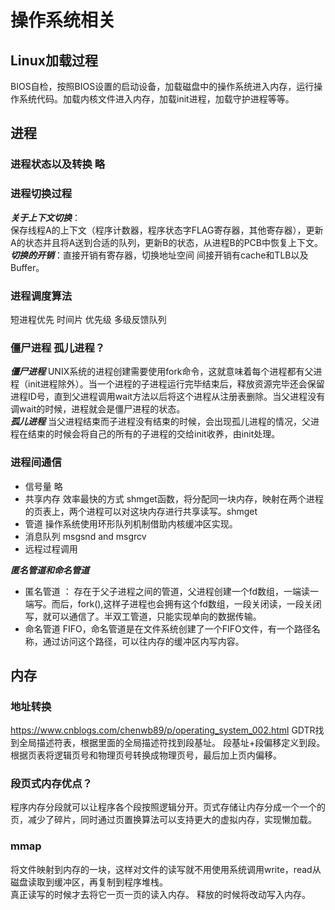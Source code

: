 # 操作系统相关

## Linux加载过程
BIOS自检，按照BIOS设置的启动设备，加载磁盘中的操作系统进入内存，运行操作系统代码。加载内核文件进入内存，加载init进程，加载守护进程等等。

## 进程  
### 进程状态以及转换 略

### 进程切换过程
***关于上下文切换***：  
保存线程A的上下文（程序计数器，程序状态字FLAG寄存器，其他寄存器），更新A的状态并且将A送到合适的队列，更新B的状态，从进程B的PCB中恢复上下文。  
***切换的开销***：直接开销有寄存器，切换地址空间 间接开销有cache和TLB以及Buffer。  

### 进程调度算法
短进程优先 时间片 优先级 多级反馈队列


### 僵尸进程 孤儿进程？  
***僵尸进程*** UNIX系统的进程创建需要使用fork命令，这就意味着每个进程都有父进程（init进程除外）。当一个进程的子进程运行完毕结束后，释放资源完毕还会保留进程ID号，直到父进程调用wait方法以后将这个进程从注册表删除。当父进程没有调wait的时候，进程就会是僵尸进程的状态。  
***孤儿进程*** 当父进程结束而子进程没有结束的时候，会出现孤儿进程的情况，父进程在结束的时候会将自己的所有的子进程的交给init收养，由init处理。
### 进程间通信
- 信号量 略
- 共享内存 效率最快的方式 shmget函数，将分配同一块内存，映射在两个进程的页表上，两个进程可以对这块内存进行共享读写。shmget
- 管道 操作系统使用环形队列机制借助内核缓冲区实现。
- 消息队列 msgsnd and msgrcv
- 远程过程调用 

***匿名管道和命名管道***  
- 匿名管道 ： 存在于父子进程之间的管道，父进程创建一个fd数组，一端读一端写。而后，fork(),这样子进程也会拥有这个fd数组，一段关闭读，一段关闭写，就可以通信了。半双工管道，只能实现单向的数据传输。
- 命名管道 FIFO，命名管道是在文件系统创建了一个FIFO文件，有一个路径名称，通过访问这个路径，可以往内存的缓冲区内写内容。

## 内存

### 地址转换
https://www.cnblogs.com/chenwb89/p/operating_system_002.html
GDTR找到全局描述符表，根据里面的全局描述符找到段基址。
段基址+段偏移定义到段。根据页表将逻辑页号和物理页号转换成物理页号，最后加上页内偏移。

### 段页式内存优点？
程序内存分段就可以让程序各个段按照逻辑分开。页式存储让内存分成一个一个的页，减少了碎片，同时通过页置换算法可以支持更大的虚拟内存，实现懒加载。
### mmap
将文件映射到内存的一块，这样对文件的读写就不用使用系统调用write，read从磁盘读取到缓冲区，再复制到程序堆栈。  
真正读写的时候才去将它一页一页的读入内存。
释放的时候将改动写入内存。